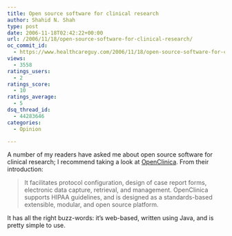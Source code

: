 ```yaml
---
title: Open source software for clinical research
author: Shahid N. Shah
type: post
date: 2006-11-18T02:42:22+00:00
url: /2006/11/18/open-source-software-for-clinical-research/
oc_commit_id:
  - https://www.healthcareguy.com/2006/11/18/open-source-software-for-clinical-research/1478769085
views:
  - 3558
ratings_users:
  - 2
ratings_score:
  - 10
ratings_average:
  - 5
dsq_thread_id:
  - 44283646
categories:
  - Opinion

---
```

A number of my readers have asked me about open source software for clinical research; I recommend taking a look at [OpenClinica][1]. From their introduction:

> It facilitates protocol configuration, design of case report forms, electronic data capture, retrieval, and management. OpenClinica supports HIPAA guidelines, and is designed as a standards-based extensible, modular, and open source platform.

It has all the right buzz-words: it&#8217;s web-based, written using Java, and is pretty simple to use.

 [1]: http://www.openclinica.org/